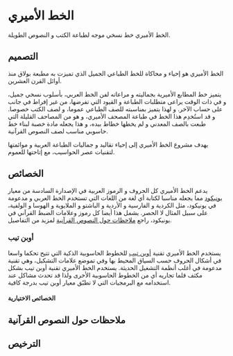 الخط الأميري
===========

الخط الأميري خط نسخي موجه لطباعة الكتب و النصوص الطويلة.

التصميم
-------

الخط الأميري هو إحياء و محاكاة للخط الطباعي الجميل الذي تميزت به مطبعة بولاق منذ أوائل القرن العشرين.

يتميز خط المطابع الأميرية بجماليته و مراعاته لفن الخط العربي، بأسلوب نسخي جميل، و في ذات الوقت يراعى متطلبات الطباعة و القيود التي تفرضها، من غير إفراط في جانب على حساب الآخر. و لهذا يتميز بمناسبته للصف الطباعي عموما، و لصف الكتب خصوصا. و قد استُخدِم هذا الخط في طباعة المصحف الأميري، و هو من المصاحف القليلة التي طبعت بالصف المعدني و لم يخطها خطاط بيده، و هذا يجعله مادة خصبة لبناء خط حاسوبي مناسب لصف النصوص القرآنية.

يهدف مشروع الخط الأميري إلى إحياء تقاليد و جماليات الطباعة العربية و موائمتها لتقنيات عصر الحواسيب، مع إتاحتها للعموم.

الخصائص
-------

يدعم الخط الأميري كل الحروف و الرموز العربية في الإصدارة السادسة من معيار [يونيكود](http://unicode.org/versions/Unicode6.0.0) مما يجعله مناسبا لكتابة أي لغة من اللغات التي تستخدم الخط العربي و مدعومة في يونيكود، مثل الكردية و الفارسية و الأردية و الباشتو و الملايوية و الهوسا و الولفية، على سبيل المثال لا الحصر. يشمل هذا أيضا كل رموز وعلامات الضبط القرآني في يونيكود، راجع [ملاحظات حول النصوص القرآنية](#ملاحظات-حول-النصوص-القرآنية) لمزيد من التفاصيل.

### أوبن تيب ##

يستخدم الخط الأميري تقنية [أوبن تيب](http://ar.wikipedia.org/wiki/أوبن_تايب) للخطوط الحاسوبية الذكية التي تتيح تحكما واسعا في أشكال الحروف حسب السياق المحيط بها وفي تموضع علامات التشكيل، وهي تقنية مدعومة في أغلب أنظمة التشغيل الحديثة. يستخدم الخط الأميري تقنية أوبن تيب بشكل مكثف قلما تجاريه أي من الخطوط الحاسوبية الأخرى ولذا قد تحدث مشاكل عند استخدامه مع البرمجيات التي لا تطبّق معيار أوبن تيب بدرجة كافية.

#### الخصائص الاختيارية ####

ملاحظات حول النصوص القرآنية
--------------------------

الترخيص
-------
